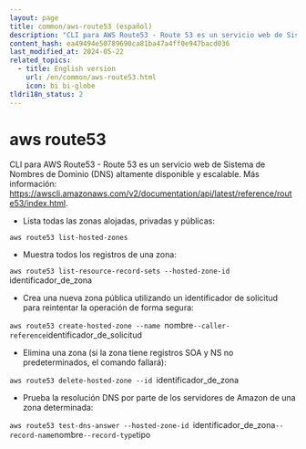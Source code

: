 ```yaml
---
layout: page
title: common/aws-route53 (español)
description: "CLI para AWS Route53 - Route 53 es un servicio web de Sistema de Nombres de Dominio (DNS) altamente disponible y escalable."
content_hash: ea49494e50789690ca81ba47a4ff0e947bacd036
last_modified_at: 2024-05-22
related_topics:
  - title: English version
    url: /en/common/aws-route53.html
    icon: bi bi-globe
tldri18n_status: 2
---
```

# aws route53

CLI para AWS Route53 - Route 53 es un servicio web de Sistema de Nombres de Dominio (DNS) altamente disponible y escalable.
Más información: <https://awscli.amazonaws.com/v2/documentation/api/latest/reference/route53/index.html>.

- Lista todas las zonas alojadas, privadas y públicas:

`aws route53 list-hosted-zones`

- Muestra todos los registros de una zona:

`aws route53 list-resource-record-sets --hosted-zone-id `<span class="tldr-var badge badge-pill bg-dark-lm bg-white-dm text-white-lm text-dark-dm font-weight-bold">identificador_de_zona</span>

- Crea una nueva zona pública utilizando un identificador de solicitud para reintentar la operación de forma segura:

`aws route53 create-hosted-zone --name `<span class="tldr-var badge badge-pill bg-dark-lm bg-white-dm text-white-lm text-dark-dm font-weight-bold">nombre</span>` --caller-reference `<span class="tldr-var badge badge-pill bg-dark-lm bg-white-dm text-white-lm text-dark-dm font-weight-bold">identificador_de_solicitud</span>

- Elimina una zona (si la zona tiene registros SOA y NS no predeterminados, el comando fallará):

`aws route53 delete-hosted-zone --id `<span class="tldr-var badge badge-pill bg-dark-lm bg-white-dm text-white-lm text-dark-dm font-weight-bold">identificador_de_zona</span>

- Prueba la resolución DNS por parte de los servidores de Amazon de una zona determinada:

`aws route53 test-dns-answer --hosted-zone-id `<span class="tldr-var badge badge-pill bg-dark-lm bg-white-dm text-white-lm text-dark-dm font-weight-bold">identificador_de_zona</span>` --record-name `<span class="tldr-var badge badge-pill bg-dark-lm bg-white-dm text-white-lm text-dark-dm font-weight-bold">nombre</span>` --record-type `<span class="tldr-var badge badge-pill bg-dark-lm bg-white-dm text-white-lm text-dark-dm font-weight-bold">tipo</span>
